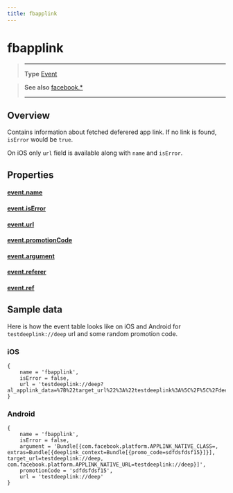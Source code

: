 ```yaml
---
title: fbapplink
---
```

# fbapplink

> --------------------- ------------------------------------------------------------------------------------------
> __Type__              [Event](https://docs.coronalabs.com/api/type/Event.html)

> __See also__          [facebook.*](/plugin/facebook/)
> --------------------- ------------------------------------------------------------------------------------------

## Overview

Contains information about fetched deferered app link. If no link is found, `isError` would be `true`.

On iOS only `url` field is available along with `name` and `isError`.

## Properties

#### [event.name](/plugin/facebook/event/fbapplink/name)

#### [event.isError](/plugin/facebook/event/fbapplink/isError)

#### [event.url](/plugin/facebook/event/fbapplink/url)

#### [event.promotionCode](/plugin/facebook/event/fbapplink/promotionCode)

#### [event.argument](/plugin/facebook/event/fbapplink/argument)

#### [event.referer](/plugin/facebook/event/fbapplink/referer)

#### [event.ref](/plugin/facebook/event/fbapplink/ref)

## Sample data

Here is how the event table looks like on iOS and Android for `testdeeplink://deep` url and some random promotion code.

### iOS

```
{
	name = 'fbapplink',
	isError = false,
	url = 'testdeeplink://deep?al_applink_data=%7B%22target_url%22%3A%22testdeeplink%3A%5C%2F%5C%2Fdeep%22%2C%22extras%22%3A%7B%22fb_app_id%22%3A616336078377449%2C%22deeplink_context%22%3A%22%7B%5C%22promo_code%5C%22%3A%5C%22sadasd%5C%22%7D%22%7D%7D'
}
```

### Android

```
{
	name = 'fbapplink',
	isError = false,
	argument = 'Bundle[{com.facebook.platform.APPLINK_NATIVE_CLASS=, extras=Bundle[{deeplink_context=Bundle[{promo_code=sdfdsfdsf15}]}], target_url=testdeeplink://deep, com.facebook.platform.APPLINK_NATIVE_URL=testdeeplink://deep}]',
	promotionCode = 'sdfdsfdsf15',
	url = 'testdeeplink://deep'
}
```